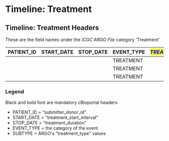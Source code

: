 # Timeline: Treatment

## Timeline: Treatment Headers

These are the field names under the _ICGC ARGO File_ category 'Treatment'

| **PATIENT\_ID** | **START\_DATE** | **STOP\_DATE** | **EVENT\_TYPE** | _<mark style="color:blue;">TREATMENT\_TYPE</mark>_ | _<mark style="color:blue;">SUBTYPE</mark>_ | SUBMITTER\_TREATMENT\_ID | SUBMITTER\_PRIMARY\_DIAGNOSIS\_ID | IS\_PRIMARY\_TREATMENT | TREATMENT\_SETTING | TREATMENT\_INTENT | RESPONSE\_TO\_TREATMENT |
| --------------- | --------------- | -------------- | --------------- | -------------------------------------------------- | ------------------------------------------ | ------------------------ | --------------------------------- | ---------------------- | ------------------ | ----------------- | ----------------------- |
|                 |                 |                | TREATMENT       |                                                    |                                            |                          |                                   |                        |                    |                   |                         |
|                 |                 |                | TREATMENT       |                                                    |                                            |                          |                                   |                        |                    |                   |                         |
|                 |                 |                | TREATMENT       |                                                    |                                            |                          |                                   |                        |                    |                   |                         |

### Legend

Black and bold font are mandatory cBioportal headers

* PATIENT\_ID = "submitter\_donor\_id"
* START\_DATE = "treatment\_start\_interval"
* STOP\_DATE = "treatment\_duration"
* EVENT\_TYPE = the category of the event
* SUBTYPE = ARGO's "treatment\_type" values

